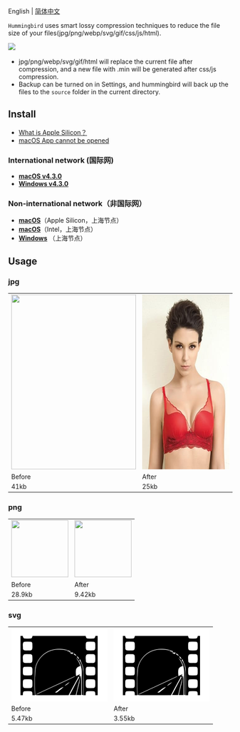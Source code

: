 English | [简体中文](./README-zh-CN.md)

`Hummingbird` uses smart lossy compression techniques to reduce the file size of your files(jpg/png/webp/svg/gif/css/js/html).

<img src="https://github.com/leibnizli/hummingbird/assets/1193966/e1fad3bd-5919-4aac-b9eb-e7dc18aa2fa5" width="432">

* jpg/png/webp/svg/gif/html will replace the current file after compression, and a new file with .min will be generated after css/js compression.
* Backup can be turned on in Settings, and hummingbird will back up the files to the `source` folder in the current directory.

## Install

* [What is Apple Silicon？](https://arayofsunshine.dev/blog/apple-silicon)
* [macOS App cannot be opened](https://arayofsunshine.dev/blog/macos-app-cannot-be-opened)

### International network (国际网)

* <a href="https://github.com/leibnizli/hummingbird/releases">**macOS v4.3.0**</a>
* <a href="https://github.com/leibnizli/hummingbird/releases">**Windows v4.3.0**</a>

### Non-international network（非国际网）

* <a href="https://thunkli.com/download/hummingbird-arm64-macos">**macOS**</a>（Apple Silicon，上海节点）
* <a href="https://thunkli.com/download/hummingbird-macos">**macOS**</a>（Intel，上海节点）
* <a href="https://thunkli.com/download/hummingbird-windows">**Windows**</a> （上海节点）


## Usage

### jpg

<table>
    <tbody>
        <tr>
            <td><img src="./demo/jpg-before.jpg" alt="" width="280" height="392"></td>
            <td><img src="./demo/jpg-after.jpg" alt="" width="280" height="392"></td>
        </tr>
        <tr>
            <td>Before</td>
            <td>After</td>
        </tr>
        <tr>
            <td>41kb</td>
            <td>25kb</td>
        </tr>
    </tbody>
</table>

### png

<table>
    <tbody>
        <tr>
            <td><img src="./demo/png-before.png" alt="" width="128" height="128"></td>
            <td><img src="./demo/png-after.png" alt="" width="128" height="128"></td>
        </tr>
        <tr>
            <td>Before</td>
            <td>After</td>
        </tr>
        <tr>
            <td>28.9kb</td>
            <td>9.42kb</td>
        </tr>
    </tbody>
</table>

### svg

<table>
    <tbody>
        <tr>
            <td><img src="./demo/svg-before.svg" alt="" width="216" height="164"></td>
            <td><img src="./demo/svg-after.svg" alt="" width="216" height="164"></td>
        </tr>
        <tr>
            <td>Before</td>
            <td>After</td>
        </tr>
        <tr>
            <td>5.47kb</td>
            <td>3.55kb</td>
        </tr>
    </tbody>
</table>
